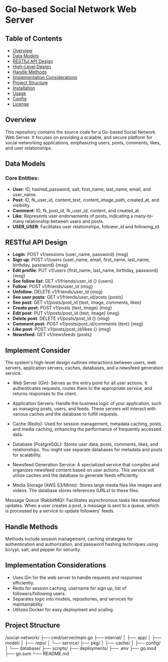 # Go-based Social Network Web Server

## Table of Contents
- [Overview](#overview)
- [Data Models](#data-models)
- [RESTful API Design](#restful-api-design)
- [High-Level Design](#high-level-design)
- [Handle Methods](#handle-methods)
- [Implementation Considerations](#implementation-considerations)
- [Project Structure](#project-structure)
- [Installation](#installation)
- [Usage](#usage)
- [Config](#config)
- [License](#license)

## Overview
This repository contains the source code for a Go-based Social Network Web Server. 
It focuses on providing a scalable, and secure platform for social networking applications, 
emphasizing users, posts, comments, likes, and user relationships.

## Data Models
### Core Entities:
- **User**: ID, hashed_password, salt, first_name, last_name, email, and user_name.
- **Post**: ID, fk_user_id, content_text, content_image_path, created_at, and visibility.
- **Comment**: ID, fk_post_id, fk_user_id, content, and created_at.
- **Like**: Represents user endorsements of posts, indicating a many-to-many relationship between users and posts.
- **USER_USER**: Facilitates user relationships, follower_id and following_id.

## RESTful API Design
- **Login**: POST v1/sessions {user_name, password} {msg} 
- **Sign up**: POST v1/users {user_name, email, first_name, last_name, birthday, password} {msg} 
- **Edit profile**: PUT v1/users {first_name, last_name, birthday, password} {msg} 
- **See follow list**: GET v1/friends/user_id {} {users} 
- **Follow**: POST v1/friends/user_id {msg} 
- **Unfollow**: DELETE v1/friends/user_id {msg} 
- **See user posts**: GET v1/friends/user_id/posts {posts} 
- **See post**: GET v1/posts/post_id {text, image, comments, likes} 
- **Create post**: POST v1/posts {text, image} {msg} 
- **Edit post**: PUT v1/posts/post_id {text, image} {msg} 
- **Delete post**: DELETE v1/posts/post_id {} {msg} 
- **Comment post**: POST v1/posts/post_id/comments {text} {msg} 
- **Like post**: POST v1/posts/post_id/likes {} {msg} 
- **Newsfeed**: GET v1/newsfeeds {posts} 

## Implement Consider
The system's high-level design outlines interactions between users, web servers, application servers, caches, databases, and a newsfeed generation service. 
- Web Server (Gin): Serves as the entry point for all user actions. It authenticates requests, routes them to the appropriate service, and returns responses to the client.

- Application Servers: Handle the business logic of your application, such as managing posts, users, and feeds. These servers will interact with various caches and the database to fulfill requests.

- Cache (Redis): Used for session management, metadata caching, posts, and media caching, enhancing the performance of frequently accessed data.

- Database (PostgreSQL): Stores user data, posts, comments, likes, and relationships. You might use separate databases for metadata and posts for scalability.

- Newsfeed Generation Service: A specialized service that compiles and organizes newsfeed content based on user actions. This service will utilize caches and the database to generate feeds efficiently.

- Media Storage (AWS S3/Minio): Stores large media files like images and videos. The database stores references (URLs) to these files.

Message Queue (RabbitMQ): Facilitates asynchronous tasks like newsfeed updates. When a user creates a post, a message is sent to a queue, which is processed by a service to update followers' feeds.
## Handle Methods
Methods include session management, caching strategies for authentication and authorization, and password hashing techniques using bcrypt, salt, and pepper for security.

## Implementation Considerations
- Uses Gin for the web server to handle requests and responses efficiently.
- Redis for session caching, username for sign up, list of followers/following users.
- Separates logic into models, repositories, and services for maintainability.
- Utilizes Docker for easy deployment and scaling.

## Project Structure
/social-network/
├── cmd/server/main.go
├── internal/
│ ├── app/
│ ├── model/
│ ├── repo/
│ └── service/
├── pkg/
│ ├── cache/
│ ├── config/
│ └── database/
├── scripts/
├── deployments/
├── .env
├── go.mod
├── go.sum
└── README.md
